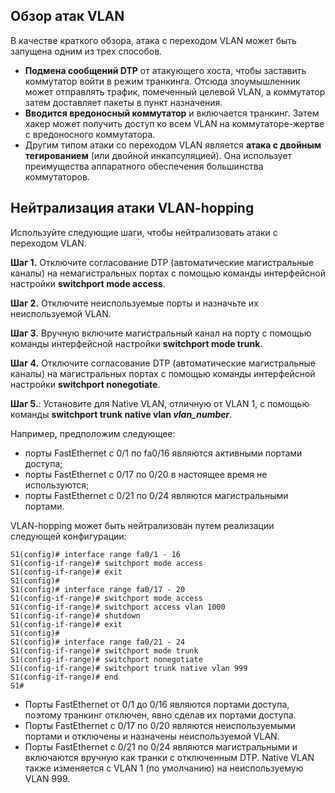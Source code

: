 <!-- 11.2.1 -->
## Обзор атак VLAN

В качестве краткого обзора, атака с переходом VLAN может быть запущена одним из трех способов.

* **Подмена сообщений DTP** от атакующего хоста, чтобы заставить коммутатор войти в режим транкинга. Отсюда злоумышленник может отправлять трафик, помеченный целевой VLAN, а коммутатор затем доставляет пакеты в пункт назначения.
* **Вводится вредоносный коммутатор** и включается транкинг. Затем хакер может получить доступ ко всем VLAN на коммутаторе-жертве с вредоносного коммутатора.
* Другим типом атаки со переходом VLAN является **атака с двойным тегированием** (или двойной инкапсуляцией). Она использует преимущества аппаратного обеспечения большинства коммутаторов.

<!-- 11.2.2 -->
## Нейтрализация атаки VLAN-hopping

Используйте следующие шаги, чтобы нейтрализовать атаки с переходом VLAN.

**Шаг 1.** Отключите согласование DTP (автоматические магистральные каналы) на немагистральных портах с помощью команды интерфейсной настройки **switchport mode access**.

**Шаг 2.** Отключите неиспользуемые порты и назначьте их неиспользуемой VLAN.

**Шаг 3.** Вручную включите магистральный канал на порту с помощью команды интерфейсной настройки **switchport mode trunk**.

**Шаг 4.** Отключите согласование DTP (автоматические магистральные каналы) на магистральных портах с помощью команды интерфейсной настройки **switchport nonegotiate**.

**Шаг 5.**: Установите для Native VLAN, отличную от VLAN 1, с помощью команды **switchport trunk native vlan _vlan\_number_**.

Например, предположим следующее:

* порты FastEthernet с 0/1 по fa0/16 являются активными портами доступа;
* порты FastEthernet с 0/17 по 0/20 в настоящее время не используются;
* порты FastEthernet с 0/21 по 0/24 являются магистральными портами.

 VLAN-hopping может быть нейтрализован путем реализации следующей конфигурации:

```
S1(config)# interface range fa0/1 - 16
S1(config-if-range)# switchport mode access
S1(config-if-range)# exit
S1(config)# 
S1(config)# interface range fa0/17 - 20
S1(config-if-range)# switchport mode access
S1(config-if-range)# switchport access vlan 1000
S1(config-if-range)# shutdown
S1(config-if-range)# exit
S1(config)# 
S1(config)# interface range fa0/21 - 24
S1(config-if-range)# switchport mode trunk
S1(config-if-range)# switchport nonegotiate
S1(config-if-range)# switchport trunk native vlan 999
S1(config-if-range)# end
S1#
```

* Порты FastEthernet от 0/1 до 0/16 являются портами доступа, поэтому транкинг отключен, явно сделав их портами доступа.
* Порты FastEthernet с 0/17 по 0/20 являются неиспользуемыми портами и отключены и назначены неиспользуемой VLAN.
* Порты FastEthernet с 0/21 по 0/24 являются магистральными и включаются вручную как транки с отключенным DTP. Native VLAN также изменяется с VLAN 1 (по умолчанию) на неиспользуемую VLAN 999.

<!-- 11.2.3 -->
<!-- syntax -->
